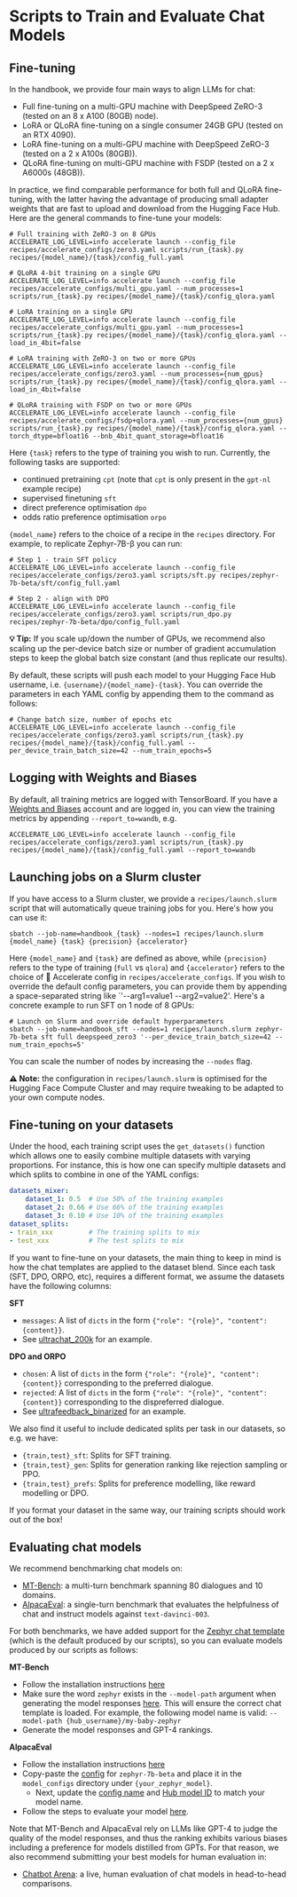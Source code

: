 # Scripts to Train and Evaluate Chat Models

## Fine-tuning

In the handbook, we provide four main ways to align LLMs for chat:

- Full fine-tuning on a multi-GPU machine with DeepSpeed ZeRO-3 (tested on an 8 x A100 (80GB) node).
- LoRA or QLoRA fine-tuning on a single consumer 24GB GPU (tested on an RTX 4090).
- LoRA fine-tuning on a multi-GPU machine with DeepSpeed ZeRO-3 (tested on a 2 x A100s (80GB)).
- QLoRA fine-tuning on multi-GPU machine with FSDP (tested on a 2 x A6000s (48GB)).

In practice, we find comparable performance for both full and QLoRA fine-tuning, with the latter having the advantage of producing small adapter weights that are fast to upload and download from the Hugging Face Hub. Here are the general commands to fine-tune your models:

```shell
# Full training with ZeRO-3 on 8 GPUs
ACCELERATE_LOG_LEVEL=info accelerate launch --config_file recipes/accelerate_configs/zero3.yaml scripts/run_{task}.py recipes/{model_name}/{task}/config_full.yaml

# QLoRA 4-bit training on a single GPU
ACCELERATE_LOG_LEVEL=info accelerate launch --config_file recipes/accelerate_configs/multi_gpu.yaml --num_processes=1 scripts/run_{task}.py recipes/{model_name}/{task}/config_qlora.yaml

# LoRA training on a single GPU
ACCELERATE_LOG_LEVEL=info accelerate launch --config_file recipes/accelerate_configs/multi_gpu.yaml --num_processes=1 scripts/run_{task}.py recipes/{model_name}/{task}/config_qlora.yaml --load_in_4bit=false

# LoRA training with ZeRO-3 on two or more GPUs
ACCELERATE_LOG_LEVEL=info accelerate launch --config_file recipes/accelerate_configs/zero3.yaml --num_processes={num_gpus} scripts/run_{task}.py recipes/{model_name}/{task}/config_qlora.yaml --load_in_4bit=false

# QLoRA training with FSDP on two or more GPUs
ACCELERATE_LOG_LEVEL=info accelerate launch --config_file recipes/accelerate_configs/fsdp+qlora.yaml --num_processes={num_gpus} scripts/run_{task}.py recipes/{model_name}/{task}/config_qlora.yaml --torch_dtype=bfloat16 --bnb_4bit_quant_storage=bfloat16
```

Here `{task}` refers to the type of training you wish to run. Currently, the following tasks are supported:
* continued pretraining `cpt` (note that `cpt` is only present in the `gpt-nl` example recipe)
* supervised finetuning `sft`
* direct preference optimisation `dpo`
* odds ratio preference optimisation `orpo`

`{model_name}` refers to the choice of a recipe in the `recipes` directory. For example, to replicate Zephyr-7B-β you can run:

```shell
# Step 1 - train SFT policy
ACCELERATE_LOG_LEVEL=info accelerate launch --config_file recipes/accelerate_configs/zero3.yaml scripts/sft.py recipes/zephyr-7b-beta/sft/config_full.yaml

# Step 2 - align with DPO
ACCELERATE_LOG_LEVEL=info accelerate launch --config_file recipes/accelerate_configs/zero3.yaml scripts/run_dpo.py recipes/zephyr-7b-beta/dpo/config_full.yaml
```

**💡 Tip:** If you scale up/down the number of GPUs, we recommend also scaling up the per-device batch size or number of gradient accumulation steps to keep the global batch size constant (and thus replicate our results).

By default, these scripts will push each model to your Hugging Face Hub username, i.e. `{username}/{model_name}-{task}`. You can override the parameters in each YAML config by appending them to the command as follows:

```shell
# Change batch size, number of epochs etc
ACCELERATE_LOG_LEVEL=info accelerate launch --config_file recipes/accelerate_configs/zero3.yaml scripts/run_{task}.py recipes/{model_name}/{task}/config_full.yaml --per_device_train_batch_size=42 --num_train_epochs=5
```

## Logging with Weights and Biases
By default, all training metrics are logged with TensorBoard. If you have a [Weights and Biases](https://wandb.ai/site) account and are logged in, you can view the training metrics by appending `--report_to=wandb`, e.g.

```shell
ACCELERATE_LOG_LEVEL=info accelerate launch --config_file recipes/accelerate_configs/zero3.yaml scripts/run_{task}.py recipes/{model_name}/{task}/config_full.yaml --report_to=wandb
```

## Launching jobs on a Slurm cluster

If you have access to a Slurm cluster, we provide a `recipes/launch.slurm` script that will automatically queue training jobs for you. Here's how you can use it:

```shell
sbatch --job-name=handbook_{task} --nodes=1 recipes/launch.slurm {model_name} {task} {precision} {accelerator}
```

Here `{model_name}` and `{task}` are defined as above, while `{precision}` refers to the type of training (`full` vs `qlora`) and `{accelerator}` refers to the choice of 🤗 Accelerate config in `recipes/accelerate_configs`. If you wish to override the default config parameters, you can provide them by appending a space-separated string like `'--arg1=value1 --arg2=value2'. Here's a concrete example to run SFT on 1 node of 8 GPUs:

```shell
# Launch on Slurm and override default hyperparameters
sbatch --job-name=handbook_sft --nodes=1 recipes/launch.slurm zephyr-7b-beta sft full deepspeed_zero3 '--per_device_train_batch_size=42 --num_train_epochs=5'
```

You can scale the number of nodes by increasing the `--nodes` flag.

**⚠️ Note:** the configuration in `recipes/launch.slurm` is optimised for the Hugging Face Compute Cluster and may require tweaking to be adapted to your own compute nodes.

## Fine-tuning on your datasets

Under the hood, each training script uses the `get_datasets()` function which allows one to easily combine multiple datasets with varying proportions. For instance, this is how one can specify multiple datasets and which splits to combine in one of the YAML configs:

```yaml
datasets_mixer:
    dataset_1: 0.5  # Use 50% of the training examples
    dataset_2: 0.66 # Use 66% of the training examples
    dataset_3: 0.10 # Use 10% of the training examples
dataset_splits:
- train_xxx         # The training splits to mix
- test_xxx          # The test splits to mix
```

If you want to fine-tune on your datasets, the main thing to keep in mind is how the chat templates are applied to the dataset blend. Since each task (SFT, DPO, ORPO, etc), requires a different format, we assume the datasets have the following columns:

**SFT**

* `messages`: A list of `dicts` in the form `{"role": "{role}", "content": {content}}`. 
* See [ultrachat_200k](https://huggingface.co/datasets/HuggingFaceH4/ultrachat_200k) for an example.

**DPO and ORPO**

* `chosen`: A list of `dicts` in the form `{"role": "{role}", "content": {content}}` corresponding to the preferred dialogue.
* `rejected`: A list of `dicts` in the form `{"role": "{role}", "content": {content}}` corresponding to the dispreferred dialogue.
* See [ultrafeedback_binarized](https://huggingface.co/datasets/HuggingFaceH4/ultrafeedback_binarized) for an example.

We also find it useful to include dedicated splits per task in our datasets, so e.g. we have:

* `{train,test}_sft`: Splits for SFT training.
* `{train,test}_gen`: Splits for generation ranking like rejection sampling or PPO.
* `{train,test}_prefs`: Splits for preference modelling, like reward modelling or DPO.

If you format your dataset in the same way, our training scripts should work out of the box!

## Evaluating chat models

We recommend benchmarking chat models on:

* [MT-Bench](https://huggingface.co/spaces/lmsys/mt-bench): a multi-turn benchmark spanning 80 dialogues and 10 domains.
* [AlpacaEval](https://github.com/tatsu-lab/alpaca_eval): a single-turn benchmark that evaluates the helpfulness of chat and instruct models against `text-davinci-003`.

For both benchmarks, we have added support for the [Zephyr chat template](https://huggingface.co/alignment-handbook/zephyr-7b-sft-full/blob/ac6e600eefcce74f5e8bae1035d4f66019e93190/tokenizer_config.json#L30) (which is the default produced by our scripts), so you can evaluate models produced by our scripts as follows:

**MT-Bench**

* Follow the installation instructions [here](https://github.com/lm-sys/FastChat/tree/main/fastchat/llm_judge)
* Make sure the word `zephyr` exists in the `--model-path` argument when generating the model responses [here](https://github.com/lm-sys/FastChat/tree/main/fastchat/llm_judge#step-1-generate-model-answers-to-mt-bench-questions). This will ensure the correct chat template is loaded. For example, the following model name is valid: `--model-path {hub_username}/my-baby-zephyr`
* Generate the model responses and GPT-4 rankings.

**AlpacaEval**

* Follow the installation instructions [here](https://github.com/tatsu-lab/alpaca_eval#quick-start)
* Copy-paste the [config](https://github.com/tatsu-lab/alpaca_eval/blob/main/src/alpaca_eval/models_configs/zephyr-7b-beta/configs.yaml) for `zephyr-7b-beta` and place it in the `model_configs` directory under `{your_zephyr_model}`.
  * Next, update the [config name](https://github.com/tatsu-lab/alpaca_eval/blob/2daa6e11b194653043ca74f735728dc068e04aae/src/alpaca_eval/models_configs/zephyr-7b-beta/configs.yaml#L1) and [Hub model ID](https://github.com/tatsu-lab/alpaca_eval/blob/2daa6e11b194653043ca74f735728dc068e04aae/src/alpaca_eval/models_configs/zephyr-7b-beta/configs.yaml#L5) to match your model name.
* Follow the steps to evaluate your model [here](https://github.com/tatsu-lab/alpaca_eval/tree/main#evaluating-a-model).

Note that MT-Bench and AlpacaEval rely on LLMs like GPT-4 to judge the quality of the model responses, and thus the ranking exhibits various biases including a preference for models distilled from GPTs. For that reason, we also recommend submitting your best models for human evaluation in:

* [Chatbot Arena](https://chat.lmsys.org): a live, human evaluation of chat models in head-to-head comparisons.
